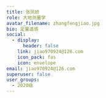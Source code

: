 ```yaml
---
title: 张凤娇
role: 大地测量学
avatar_filename: zhangfengjiao.jpg
bio: 定量遥感
social:
  - display:
      header: false
    link: jiao970924@126.com
    icon_pack: fas
    icon: envelope
email: jiao970924@126.com
superuser: false
user_groups:
  - 2020级
---
```

